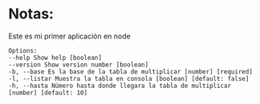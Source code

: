 # Notas:

Este es mi primer aplicación en node

```
Options:
--help Show help [boolean]
--version Show version number [boolean]
-b, --base Es la base de la tabla de multiplicar [number] [required]
-l, --listar Muestra la tabla en consola [boolean] [default: false]
-h, --hasta Número hasta donde llegara la tabla de multiplicar
[number] [default: 10]
```
